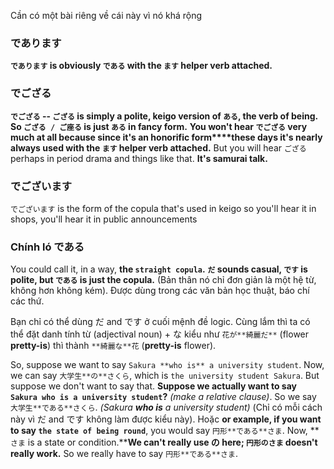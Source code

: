 Cần có một bài riêng về cái này vì nó khá rộng
### であります
**`であります` is obviously `である` with the `ます` helper verb attached.**
### でござる 
**`でござる` -- `ござる` is simply a polite, keigo version of `ある`, the verb of being.** **So `ござる / ご座る` is just `ある` in fancy form.** **You won't hear `でござる` very much at all because since it's an honorific form****these days it's nearly always used with the `ます` helper verb attached.** But you will hear `ござる` perhaps in period drama and things like that. **It's samurai talk.**
### でございます
`でございます` is the form of the copula that's used in keigo so you'll hear it in shops, you'll hear it in public announcements 

### Chính ló である
You could call it, in a way, **the `straight copula`.** **`だ` sounds casual, `です` is polite, but `である` is just the copula.** (Bản thân nó chỉ đơn giản là một hệ từ, không hơn không kém). Được dùng trong các văn bản học thuật, báo chí các thứ.

Bạn chỉ có thể dùng だ and です ở cuối mệnh đề logic. Cùng lắm thì ta có thể đặt danh tính từ (adjectival noun) + な kiểu như `花が**綺麗だ**` (flower **pretty-is**) thì thành `**綺麗な**花` (**pretty-is** flower).

So, suppose we want to say `Sakura **who is** a university student`. Now, we can say `大学生**の**さくら`, which is `the university student Sakura`. But suppose we don't want to say that. **Suppose we actually want to say `Sakura who is a university student`?** _(make a relative clause)_. So we say `大学生**である**さくら`. _(Sakura **who is** a university student)_ (Chỉ có mỗi cách này vì だ and です không làm được kiểu này). Hoặc **or example, if you want to say `the state of being round`**, you would say `円形**である**さま`. Now, **`さま` is a state or condition.****We can't really use の here; `円形のさま` doesn't really work.** So we really have to say `円形**である**さま`.